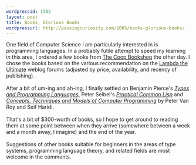 ```yaml
---
wordpressid: 1582
layout: post
title: Books, Glorious Books
wordpressurl: http://passingcuriosity.com/2005/books-glorious-books/
---
```

One field of Computer Science I am particularly interested in is programming languages. In a probably futile attempt to speed my learning in this area, I ordered a few books from <a href="http://www.coop-bookshop.com.au/">The Coop Bookshop</a> the other day. I chose the books based on the various recommendation on the <a href="http://lambda-the-ultimate.org/">Lambda the Ultimate</a> weblog forums (adjusted by price, availability, and recency of publishing).<br /><br />After a bit of um-ing and ah-ing, I finally settled on Benjamin Pierce's <a href="http://www.cis.upenn.edu/~bcpierce/tapl/" style="font-style: italic;">Types and Programming Languages</a>, Peter Seibel's <a href="http://www.gigamonkeys.com/book/" style="font-style: italic;">Practical Common Lisp</a> and <a href="http://www.info.ucl.ac.be/people/PVR/book.html" style="font-style: italic;">Concepts, Techniques and Models of Computer Programming</a> by Peter Van Roy and Seif Haridi.<br /><br />That's a bit of $300-worth of books, so I hope to get around to reading them at some point between when they arrive (somewhere between a week and a month away, I imagine) and the end of the year.<br /><br />Suggestions of other books suitable for beginners in the areas of type systems, programming language theory, and related fields are most welcome in the comments.
